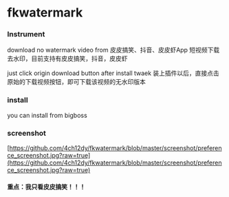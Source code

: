 # fkwatermark


### Instrument
download no watermark video from 皮皮搞笑、抖音、皮皮虾App
短视频下载去水印，目前支持有皮皮搞笑，抖音，皮皮虾

just click origin download button after install twaek
装上插件以后，直接点击原始的下载视频按钮，即可下载该视频的无水印版本

### install
you can install from bigboss

### screenshot
[https://github.com/4ch12dy/fkwatermark/blob/master/screenshot/preference_screenshot.jpg?raw=true](https://github.com/4ch12dy/fkwatermark/blob/master/screenshot/preference_screenshot.jpg?raw=true)

#### 重点：我只看皮皮搞笑！！！
